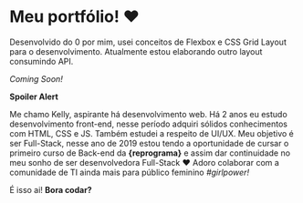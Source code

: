# Meu portfólio! ❤

Desenvolvido do 0 por mim, usei conceitos de Flexbox e CSS Grid Layout para o desenvolvimento. 
Atualmente estou elaborando outro layout consumindo API. 

*Coming Soon!*

**Spoiler Alert**

Me chamo Kelly, aspirante há desenvolvimento web. Há 2 anos eu estudo desenvolvimento front-end, nesse período adquiri sólidos conhecimentos com HTML, CSS e JS. Também estudei a respeito de UI/UX. 
Meu objetivo é ser Full-Stack, nesse ano de 2019 estou tendo a oportunidade de cursar o primeiro curso de Back-end da **{reprograma}** e assim dar continuidade no meu sonho de ser desenvolvedora Full-Stack ❤
Adoro colaborar com a comunidade de TI ainda mais para público feminino *#girlpower!*

É isso ai! **Bora codar?** 
